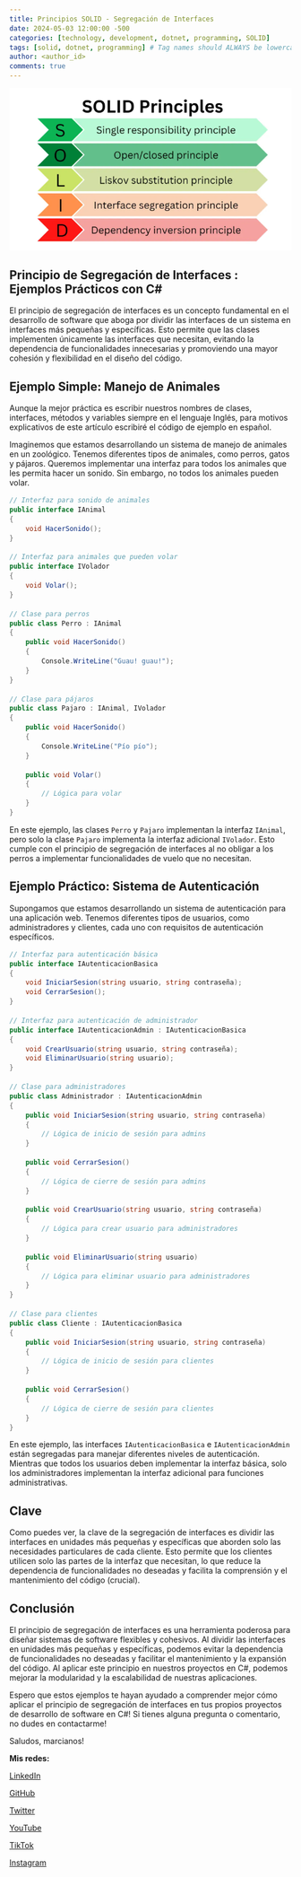 ```yaml
---
title: Principios SOLID - Segregación de Interfaces
date: 2024-05-03 12:00:00 -500
categories: [technology, development, dotnet, programming, SOLID] 
tags: [solid, dotnet, programming] # Tag names should ALWAYS be lowercase
author: <author_id>
comments: true
---
```


![image](/assets/img/1_GoLwqfeB624NB5g7JPVyBA.png)
## Principio de Segregación de Interfaces : Ejemplos Prácticos con C# 

El principio de segregación de interfaces es un concepto fundamental en el desarrollo de software que aboga por dividir las interfaces de un sistema en interfaces más pequeñas y específicas. Esto permite que las clases implementen únicamente las interfaces que necesitan, evitando la dependencia de funcionalidades innecesarias y promoviendo una mayor cohesión y flexibilidad en el diseño del código.

## Ejemplo Simple: Manejo de Animales

Aunque la mejor práctica es escribir nuestros nombres de clases, interfaces, métodos y variables siempre en el lenguaje Inglés, para motivos explicativos de este artículo escribiré el código de ejemplo en español. 

Imaginemos que estamos desarrollando un sistema de manejo de animales en un zoológico. Tenemos diferentes tipos de animales, como perros, gatos y pájaros. Queremos implementar una interfaz para todos los animales que les permita hacer un sonido. Sin embargo, no todos los animales pueden volar.

```cs
// Interfaz para sonido de animales
public interface IAnimal
{
    void HacerSonido();
}

// Interfaz para animales que pueden volar
public interface IVolador
{
    void Volar();
}

// Clase para perros
public class Perro : IAnimal
{
    public void HacerSonido()
    {
        Console.WriteLine("Guau! guau!");
    }
}

// Clase para pájaros
public class Pajaro : IAnimal, IVolador
{
    public void HacerSonido()
    {
        Console.WriteLine("Pío pío");
    }

    public void Volar()
    {
        // Lógica para volar
    }
}
```

En este ejemplo, las clases ``Perro`` y ``Pajaro`` implementan la interfaz ``IAnimal``, pero solo la clase ``Pajaro`` implementa la interfaz adicional ``IVolador``. Esto cumple con el principio de segregación de interfaces al no obligar a los perros a implementar funcionalidades de vuelo que no necesitan.

## Ejemplo Práctico: Sistema de Autenticación

Supongamos que estamos desarrollando un sistema de autenticación para una aplicación web. Tenemos diferentes tipos de usuarios, como administradores y clientes, cada uno con requisitos de autenticación específicos.

```cs
// Interfaz para autenticación básica
public interface IAutenticacionBasica
{
    void IniciarSesion(string usuario, string contraseña);
    void CerrarSesion();
}

// Interfaz para autenticación de administrador
public interface IAutenticacionAdmin : IAutenticacionBasica
{
    void CrearUsuario(string usuario, string contraseña);
    void EliminarUsuario(string usuario);
}

// Clase para administradores
public class Administrador : IAutenticacionAdmin
{
    public void IniciarSesion(string usuario, string contraseña)
    {
        // Lógica de inicio de sesión para admins
    }

    public void CerrarSesion()
    {
        // Lógica de cierre de sesión para admins
    }

    public void CrearUsuario(string usuario, string contraseña)
    {
        // Lógica para crear usuario para administradores
    }

    public void EliminarUsuario(string usuario)
    {
        // Lógica para eliminar usuario para administradores
    }
}

// Clase para clientes
public class Cliente : IAutenticacionBasica
{
    public void IniciarSesion(string usuario, string contraseña)
    {
        // Lógica de inicio de sesión para clientes
    }

    public void CerrarSesion()
    {
        // Lógica de cierre de sesión para clientes
    }
}
```

En este ejemplo, las interfaces ``IAutenticacionBasica`` e ``IAutenticacionAdmin`` están segregadas para manejar diferentes niveles de autenticación. Mientras que todos los usuarios deben implementar la interfaz básica, solo los administradores implementan la interfaz adicional para funciones administrativas.

## Clave

Como puedes ver, la clave de la segregación de interfaces es dividir las interfaces en unidades más pequeñas y específicas que aborden solo las necesidades particulares de cada cliente. Esto permite que los clientes utilicen solo las partes de la interfaz que necesitan, lo que reduce la dependencia de funcionalidades no deseadas y facilita la comprensión y el mantenimiento del código (crucial).


## Conclusión

El principio de segregación de interfaces es una herramienta poderosa para diseñar sistemas de software flexibles y cohesivos. Al dividir las interfaces en unidades más pequeñas y específicas, podemos evitar la dependencia de funcionalidades no deseadas y facilitar el mantenimiento y la expansión del código. Al aplicar este principio en nuestros proyectos en C#, podemos mejorar la modularidad y la escalabilidad de nuestras aplicaciones.

Espero que estos ejemplos te hayan ayudado a comprender mejor cómo aplicar el principio de segregación de interfaces en tus propios proyectos de desarrollo de software en C#! Si tienes alguna pregunta o comentario, no dudes en contactarme!

Saludos, marcianos! 

**Mis redes:**

[LinkedIn](https://www.linkedin.com/in/diego-diaz-mendoza/)

[GitHub](https://github.com/diego-devs)

[Twitter](https://twitter.com/Diego_Devs)    

[YouTube](https://www.youtube.com/channel/UCGQmO-aJ9yJSdv_VD8_IDjg)

[TikTok](https://www.tiktok.com/@diegoz.code)

[Instagram](https://www.instagram.com/devs.diego/)